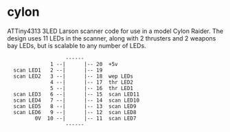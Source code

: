 # cylon
ATTiny4313 3LED Larson scanner code for use in a model Cylon Raider.
The design uses 11 LEDs in the scanner, along with 2 thrusters and 2 weapons bay LEDs, 
but is scalable to any number of LEDs.

                       ------
                  1 --|      |-- 20  +5v
      scan LED1   2 --|      |-- 19
      scan LED2   3 --|      |-- 18  wep LEDs
                  4 --|      |-- 17  thr LED2
                  5 --|      |-- 16  thr LED1
      scan LED3   6 --|      |-- 15  scan LED11
      scan LED4   7 --|      |-- 14  scan LED10
      scan LED5   8 --|      |-- 13  scan LED9
      scan LED6   9 --|      |-- 12  scan LED8
             0V  10 --|      |-- 11  scan LED7
                       ------
